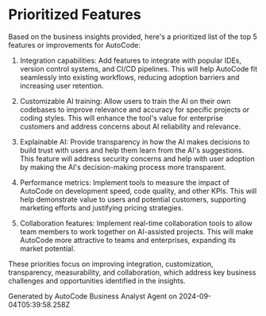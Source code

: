 # Prioritized Features

Based on the business insights provided, here's a prioritized list of the top 5 features or improvements for AutoCode:

1. Integration capabilities: Add features to integrate with popular IDEs, version control systems, and CI/CD pipelines. This will help AutoCode fit seamlessly into existing workflows, reducing adoption barriers and increasing user retention.

2. Customizable AI training: Allow users to train the AI on their own codebases to improve relevance and accuracy for specific projects or coding styles. This will enhance the tool's value for enterprise customers and address concerns about AI reliability and relevance.

3. Explainable AI: Provide transparency in how the AI makes decisions to build trust with users and help them learn from the AI's suggestions. This feature will address security concerns and help with user adoption by making the AI's decision-making process more transparent.

4. Performance metrics: Implement tools to measure the impact of AutoCode on development speed, code quality, and other KPIs. This will help demonstrate value to users and potential customers, supporting marketing efforts and justifying pricing strategies.

5. Collaboration features: Implement real-time collaboration tools to allow team members to work together on AI-assisted projects. This will make AutoCode more attractive to teams and enterprises, expanding its market potential.

These priorities focus on improving integration, customization, transparency, measurability, and collaboration, which address key business challenges and opportunities identified in the insights.

Generated by AutoCode Business Analyst Agent on 2024-09-04T05:39:58.258Z
